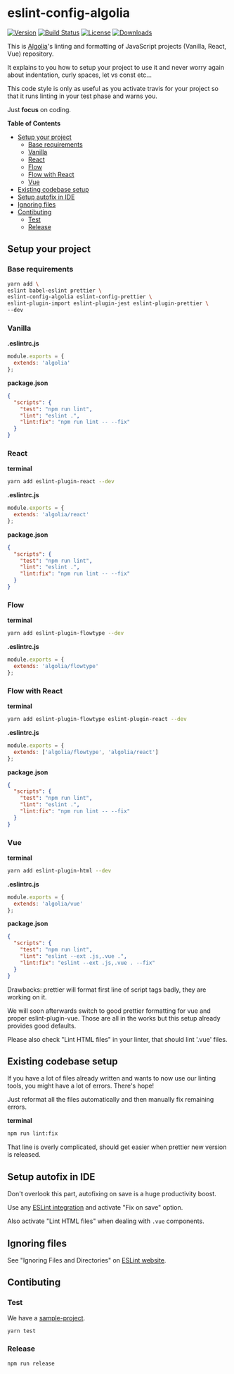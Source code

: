 # eslint-config-algolia

[![Version][version-svg]][package-url] [![Build Status][travis-svg]][travis-url] [![License][license-image]][license-url] [![Downloads][downloads-image]][downloads-url]

This is [Algolia](https://www.algolia.com/)'s linting and formatting of
JavaScript projects (Vanilla, React, Vue) repository.

It explains to you how to setup your project to use it and never
worry again about indentation, curly spaces, let vs const etc...

This code style is only as useful as you activate travis for your project
so that it runs linting in your test phase and warns you.

Just **focus** on coding.

<!-- START doctoc generated TOC please keep comment here to allow auto update -->
<!-- DON'T EDIT THIS SECTION, INSTEAD RE-RUN doctoc TO UPDATE -->
**Table of Contents**

- [Setup your project](#setup-your-project)
  - [Base requirements](#base-requirements)
  - [Vanilla](#vanilla)
  - [React](#react)
  - [Flow](#flow)
  - [Flow with React](#flow-with-react)
  - [Vue](#vue)
- [Existing codebase setup](#existing-codebase-setup)
- [Setup autofix in IDE](#setup-autofix-in-ide)
- [Ignoring files](#ignoring-files)
- [Contibuting](#contibuting)
  - [Test](#test)
  - [Release](#release)

<!-- END doctoc generated TOC please keep comment here to allow auto update -->

## Setup your project

### Base requirements

```sh
yarn add \
eslint babel-eslint prettier \
eslint-config-algolia eslint-config-prettier \
eslint-plugin-import eslint-plugin-jest eslint-plugin-prettier \
--dev
```

### Vanilla

**.eslintrc.js**
```js
module.exports = {
  extends: 'algolia'
};
```

**package.json**
```json
{
  "scripts": {
    "test": "npm run lint",
    "lint": "eslint .",
    "lint:fix": "npm run lint -- --fix"
  }
}
```

### React

**terminal**
```sh
yarn add eslint-plugin-react --dev
```

**.eslintrc.js**
```js
module.exports = {
  extends: 'algolia/react'
};
```

**package.json**
```json
{
  "scripts": {
    "test": "npm run lint",
    "lint": "eslint .",
    "lint:fix": "npm run lint -- --fix"
  }
}
```

### Flow

**terminal**
```sh
yarn add eslint-plugin-flowtype --dev
```

**.eslintrc.js**
```js
module.exports = {
  extends: 'algolia/flowtype'
};
```

### Flow with React

**terminal**
```sh
yarn add eslint-plugin-flowtype eslint-plugin-react --dev
```

**.eslintrc.js**
```js
module.exports = {
  extends: ['algolia/flowtype', 'algolia/react']
};
```

**package.json**
```json
{
  "scripts": {
    "test": "npm run lint",
    "lint": "eslint .",
    "lint:fix": "npm run lint -- --fix"
  }
}
```

### Vue

**terminal**
```sh
yarn add eslint-plugin-html --dev
```

**.eslintrc.js**
```js
module.exports = {
  extends: 'algolia/vue'
};
```

**package.json**
```json
{
  "scripts": {
    "test": "npm run lint",
    "lint": "eslint --ext .js,.vue .",
    "lint:fix": "eslint --ext .js,.vue . --fix"
  }
}
```

Drawbacks: prettier will format first line of script tags badly,
they are working on it.

We will soon afterwards switch to good prettier formatting for vue
and proper eslint-plugin-vue. Those are all in the works but
this setup already provides good defaults.

Please also check "Lint HTML files" in your linter, that should lint
'.vue' files.

## Existing codebase setup

If you have a lot of files already written and wants to now use
our linting tools, you might have a lot of errors. There's hope!

Just reformat all the files automatically and then manually fix remaining
errors.

**terminal**
```sh
npm run lint:fix
```

That line is overly complicated, should get easier when prettier new
version is released.

## Setup autofix in IDE

Don't overlook this part, autofixing on save is a huge productivity boost.

Use any [ESLint integration](http://eslint.org/docs/user-guide/integrations)
and activate "Fix on save" option.

Also activate "Lint HTML files" when dealing with `.vue` components.

## Ignoring files

See "Ignoring Files and Directories" on [ESLint website](http://eslint.org/docs/user-guide/configuring.html#ignoring-files-and-directories).

## Contibuting

### Test

We have a [sample-project](sample-project).

```sh
yarn test
```

### Release

```sh
npm run release
```

[version-svg]: https://img.shields.io/npm/v/eslint-config-algolia.svg?style=flat-square
[package-url]: https://npmjs.org/package/eslint-config-algolia
[travis-svg]: https://img.shields.io/travis/algolia/eslint-config-algolia/master.svg?style=flat-square
[travis-url]: https://travis-ci.org/algolia/eslint-config-algolia
[license-image]: http://img.shields.io/badge/license-MIT-green.svg?style=flat-square
[license-url]: LICENSE
[downloads-image]: https://img.shields.io/npm/dm/eslint-config-algolia.svg?style=flat-square
[downloads-url]: http://npm-stat.com/charts.html?package=eslint-config-algolia

